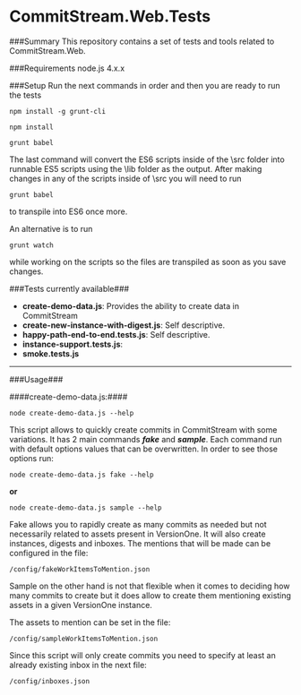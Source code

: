 # CommitStream.Web.Tests

###Summary
This repository contains a set of tests and tools related to CommitStream.Web. 

###Requirements
node.js 4.x.x

###Setup
Run the next commands in order and then you are ready to run the tests
```
npm install -g grunt-cli

npm install

grunt babel
```

The last command will convert the ES6 scripts inside of the \src folder into runnable ES5 scripts using the \lib folder as the output.
After making changes in any of the scripts inside of \src you will need to run
```
grunt babel
```
to transpile into ES6 once more.

An alternative is to run
```
grunt watch 
```
while working on the scripts so the files are transpiled as soon as you save changes.

###Tests currently available###
- **create-demo-data.js**: Provides the ability to create data in CommitStream
- **create-new-instance-with-digest.js**: Self descriptive.
- **happy-path-end-to-end.tests.js**: Self descriptive.
- **instance-support.tests.js**:
- **smoke.tests.js**

---
###Usage###

####create-demo-data.js:####
```
node create-demo-data.js --help
``` 

This script allows to quickly create commits in CommitStream with some variations. It has 2 main commands ***fake*** and ***sample***. Each command run with default options values that can be overwritten. In order to see those options run:

```
node create-demo-data.js fake --help
```
   
**or**

```
node create-demo-data.js sample --help
```

Fake allows you to rapidly create as many commits as needed but not necessarily related to assets present in VersionOne. It will also create instances, digests and inboxes.
The mentions that will be made can be configured in the file:

```
/config/fakeWorkItemsToMention.json
```


Sample on the other hand is not that flexible when it comes to deciding how many commits to create but it does allow to create them mentioning existing assets in a given VersionOne instance.

The assets to mention can be set in the file:
```
/config/sampleWorkItemsToMention.json
```
Since this script will only create commits you need to specify at least an already existing inbox in the next file:
```
/config/inboxes.json
```



